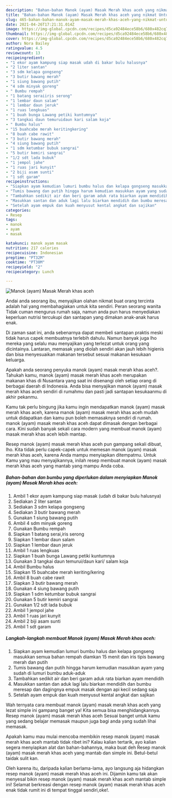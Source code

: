 ```yaml
---
description: "Bahan-bahan Manok (ayam) Masak Merah khas aceh yang nikmat Untuk Jualan"
title: "Bahan-bahan Manok (ayam) Masak Merah khas aceh yang nikmat Untuk Jualan"
slug: 465-bahan-bahan-manok-ayam-masak-merah-khas-aceh-yang-nikmat-untuk-jualan
date: 2021-04-26T17:21:31.014Z
image: https://img-global.cpcdn.com/recipes/d5ca92484ece58b6/680x482cq70/manok-ayam-masak-merah-khas-aceh-foto-resep-utama.jpg
thumbnail: https://img-global.cpcdn.com/recipes/d5ca92484ece58b6/680x482cq70/manok-ayam-masak-merah-khas-aceh-foto-resep-utama.jpg
cover: https://img-global.cpcdn.com/recipes/d5ca92484ece58b6/680x482cq70/manok-ayam-masak-merah-khas-aceh-foto-resep-utama.jpg
author: Nora Bailey
ratingvalue: 4.5
reviewcount: 13
recipeingredient:
- "1 ekor ayam kampung siap masak udah di bakar bulu halusnya"
- "2 liter santan"
- "3 sdm kelapa gongseng"
- "3 butir bawang merah"
- "1 siung bawang putih"
- "4 sdm minyak goreng"
- " Bumbu rempah"
- "1 batang seraiiris serong"
- "1 lembar daun salam"
- "1 lembar daun jeruk"
- "1 ruas lengkuas"
- "1 buah bunga Lawang petiki kuntumnya"
- "3 tangkai daun temuruidaun kari salam koja"
- " Bumbu halus"
- "15 buahcabe merah keritingkering"
- "8 buah cabe rawit"
- "3 butir bawang merah"
- "4 siung bawang putih"
- "1 sdm ketumbar bubuk sangrai"
- "5 butir kemiri sangrai"
- "1/2 sdt lada bubuk"
- "1 jempol jahe"
- "1 ruas jari kunyit"
- "2 biji asam sunti"
- "1 sdt garam"
recipeinstructions:
- "Siapkan ayam kemudian lumuri bumbu halus dan kelapa gongseng masukkan semua bahan rempah diamkan 15 menit dan iris tipis bawang merah dan putih"
- "Tumis bawang dan putih hingga harum kemudian masukkan ayam yang sudah di lumuri bumbu aduk-aduk"
- "Tambahkan sedikit air dan beri garam aduk rata biarkan ayam mendidih"
- "Masukkan santan dan aduk lagi lalu biarkan mendidih dan bumbu meresap dan dagingnya empuk masak dengan api kecil sedang saja"
- "Setelah ayam empuk dan kuah menyusut kental angkat dan sajikan"
categories:
- Resep
tags:
- manok
- ayam
- masak

katakunci: manok ayam masak 
nutrition: 217 calories
recipecuisine: Indonesian
preptime: "PT32M"
cooktime: "PT30M"
recipeyield: "2"
recipecategory: Lunch

---
```



![Manok (ayam) Masak Merah khas aceh](https://img-global.cpcdn.com/recipes/d5ca92484ece58b6/680x482cq70/manok-ayam-masak-merah-khas-aceh-foto-resep-utama.jpg)

Andai anda seorang ibu, menyajikan olahan nikmat buat orang tercinta adalah hal yang membahagiakan untuk kita sendiri. Peran seorang  wanita Tidak cuman mengurus rumah saja, namun anda pun harus menyediakan keperluan nutrisi tercukupi dan santapan yang dimakan anak-anak harus enak.

Di zaman  saat ini, anda sebenarnya dapat membeli santapan praktis meski tidak harus capek membuatnya terlebih dahulu. Namun banyak juga lho mereka yang selalu mau menyajikan yang terlezat untuk orang yang dicintainya. Lantaran, memasak yang diolah sendiri akan jauh lebih higienis dan bisa menyesuaikan makanan tersebut sesuai makanan kesukaan keluarga. 



Apakah anda seorang penyuka manok (ayam) masak merah khas aceh?. Tahukah kamu, manok (ayam) masak merah khas aceh merupakan makanan khas di Nusantara yang saat ini disenangi oleh setiap orang di berbagai daerah di Indonesia. Anda bisa menyajikan manok (ayam) masak merah khas aceh sendiri di rumahmu dan pasti jadi santapan kesukaanmu di akhir pekanmu.

Kamu tak perlu bingung jika kamu ingin mendapatkan manok (ayam) masak merah khas aceh, karena manok (ayam) masak merah khas aceh mudah untuk didapatkan dan kamu pun boleh memasaknya sendiri di rumah. manok (ayam) masak merah khas aceh dapat dimasak dengan berbagai cara. Kini sudah banyak sekali cara modern yang membuat manok (ayam) masak merah khas aceh lebih mantap.

Resep manok (ayam) masak merah khas aceh pun gampang sekali dibuat, lho. Kita tidak perlu capek-capek untuk memesan manok (ayam) masak merah khas aceh, karena Anda mampu menyiapkan ditempatmu. Untuk Kamu yang mau menyajikannya, inilah resep membuat manok (ayam) masak merah khas aceh yang mantab yang mampu Anda coba.

<!--inarticleads1-->

##### Bahan-bahan dan bumbu yang diperlukan dalam menyiapkan Manok (ayam) Masak Merah khas aceh:

1. Ambil 1 ekor ayam kampung siap masak (udah di bakar bulu halusnya)
1. Sediakan 2 liter santan
1. Sediakan 3 sdm kelapa gongseng
1. Sediakan 3 butir bawang merah
1. Gunakan 1 siung bawang putih
1. Ambil 4 sdm minyak goreng
1. Gunakan  Bumbu rempah
1. Siapkan 1 batang serai,iris serong
1. Siapkan 1 lembar daun salam
1. Siapkan 1 lembar daun jeruk
1. Ambil 1 ruas lengkuas
1. Siapkan 1 buah bunga Lawang petiki kuntumnya
1. Gunakan 3 tangkai daun temurui/daun kari/ salam koja
1. Ambil  Bumbu halus
1. Siapkan 15 buahcabe merah keriting/kering
1. Ambil 8 buah cabe rawit
1. Siapkan 3 butir bawang merah
1. Gunakan 4 siung bawang putih
1. Siapkan 1 sdm ketumbar bubuk sangrai
1. Gunakan 5 butir kemiri sangrai
1. Gunakan 1/2 sdt lada bubuk
1. Ambil 1 jempol jahe
1. Ambil 1 ruas jari kunyit
1. Ambil 2 biji asam sunti
1. Ambil 1 sdt garam




<!--inarticleads2-->

##### Langkah-langkah membuat Manok (ayam) Masak Merah khas aceh:

1. Siapkan ayam kemudian lumuri bumbu halus dan kelapa gongseng masukkan semua bahan rempah diamkan 15 menit dan iris tipis bawang merah dan putih
1. Tumis bawang dan putih hingga harum kemudian masukkan ayam yang sudah di lumuri bumbu aduk-aduk
1. Tambahkan sedikit air dan beri garam aduk rata biarkan ayam mendidih
1. Masukkan santan dan aduk lagi lalu biarkan mendidih dan bumbu meresap dan dagingnya empuk masak dengan api kecil sedang saja
1. Setelah ayam empuk dan kuah menyusut kental angkat dan sajikan




Wah ternyata cara membuat manok (ayam) masak merah khas aceh yang lezat simple ini gampang banget ya! Kita semua bisa menghidangkannya. Resep manok (ayam) masak merah khas aceh Sesuai banget untuk kamu yang sedang belajar memasak maupun juga bagi anda yang sudah lihai memasak.

Apakah kamu mau mulai mencoba membikin resep manok (ayam) masak merah khas aceh mantab tidak ribet ini? Kalau kalian tertarik, ayo kalian segera menyiapkan alat dan bahan-bahannya, maka buat deh Resep manok (ayam) masak merah khas aceh yang mantab dan simple ini. Betul-betul taidak sulit kan. 

Oleh karena itu, daripada kalian berlama-lama, ayo langsung aja hidangkan resep manok (ayam) masak merah khas aceh ini. Dijamin kamu tak akan menyesal bikin resep manok (ayam) masak merah khas aceh mantab simple ini! Selamat berkreasi dengan resep manok (ayam) masak merah khas aceh enak tidak rumit ini di tempat tinggal sendiri,oke!.

